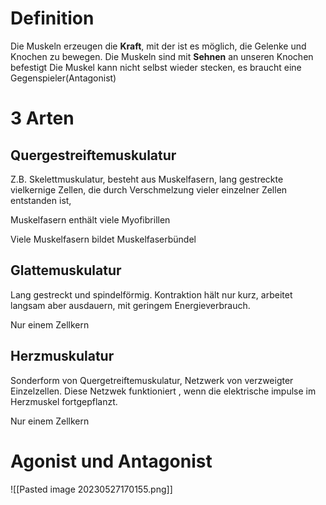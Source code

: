 # Definition
Die Muskeln erzeugen die **Kraft**, mit der ist es möglich, die Gelenke und Knochen zu bewegen. Die Muskeln sind mit **Sehnen** an unseren Knochen befestigt
Die Muskel kann nicht selbst wieder stecken, es braucht eine Gegenspieler(Antagonist)

# 3 Arten
## Quergestreiftemuskulatur
Z.B. Skelettmuskulatur, besteht aus Muskelfasern, lang gestreckte vielkernige Zellen, die durch Verschmelzung vieler einzelner Zellen entstanden ist,

Muskelfasern enthält viele Myofibrillen

Viele Muskelfasern bildet Muskelfaserbündel

## Glattemuskulatur

Lang gestreckt und spindelförmig. Kontraktion hält nur kurz, arbeitet langsam aber ausdauern, mit geringem Energieverbrauch.

Nur einem Zellkern

## Herzmuskulatur

Sonderform von Quergetreiftemuskulatur, Netzwerk von verzweigter Einzelzellen. Diese Netzwek funktioniert , wenn die elektrische impulse im Herzmuskel fortgepflanzt.

Nur einem Zellkern


# Agonist und Antagonist
![[Pasted image 20230527170155.png]]